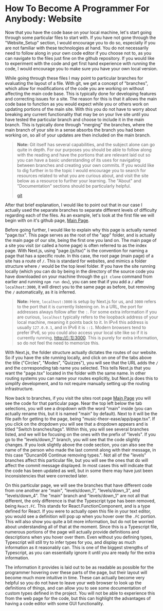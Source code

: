 # How To Become A Programmer For Anybody: Website

Now that you have the code base on your local machine, let's start going through some particular files
to start with. If you have not gone through the "Website_Setup" section, I would encourage you to do so,
especially if you are not familiar with these technologies at hand. You do not necessarily need to
follow along in your own code editor if you choose not to, as you can navigate to the files just fine
on the github repository. If you would like to experiment with the code and get first hand experience with
running the code, I would encourage you to make sure you have your own local version.

While going through these files I may point to particular branches for evaluating the layout of a file.
With git, we get a concept of "branches", which allow for modifications of the code you are working on
without affecting the main code base. This is typically done for developing features and correcting
issues for a site. The reason for this is that it allows the main code base to function as you would
expect while you or others work on updating portions of the main site. With this you do not have to
worry about breaking any current functionality that may be on your live site until you have tested the
particular branch and choose to include it in the main branch. This is typically done through "merging" the
branches, where the main branch of your site in a sense absorbs the branch you had been working on,
so all of your updates are then included on the main branch.

> **Note:** Git itself has several capabilities, and the subject alone can go quite in depth. For
> our purposes you should be able to follow along with the reading and have the portions that are
> relevant laid out so you can have a basic understanding of its uses for navigating between branches
> and creating your own commits. If you would like to dig further in to the topic I would encourage you
> to search for resources related to what you are curious about, and visit the site below as a resource
> to further your learning. The "About" and "Documentation" sections should be particularly helpful.
>
> [git](https://git-scm.com/)

After that brief explanation, I would like to point out that in our case I actually used the separate
branches to separate different levels of difficulty regarding each of the files. As an example, let's
look at the first file we will begin with on it's github page,
[Main Page](https://github.com/Duncan06/music-theor-ease/blob/main/app/page.tsx).

Before going further, I would like to explain why this page is actually named "page.tsx". This page serves
as the root of the "app" folder, and is actually the main page of our site, being the first one you land
on. The main page of a site you visit (or called a home page) is often referred to as the index page. With
Next.js, using "page.(js/tsx)" is the convention for naming a page that has a specific route. In this case, the
root page (main page) of a site has a route of `/`. This is standard for websites, and mimics a folder
structure where `/` would be the top level folder. If you have the site running locally (which you can do
by being in the directory of the source code you have downloaded on your machine through the `git clone`
command from earlier and running `npm run dev`), you can see that if you add a `/` after `localhost:3000`,
it will direct you to the same page as before, but removing the `/` automatically, as it is inferred.

> **Note:** Here, `localhost:3000` is setup by Next.js for us, and `3000` refers to the port that it is
> currently listening on. In a URL, the port for addresses always follow after the `:`. For some extra
> information if you are curious, `localhost` typically refers to the loopback address of your local
> machine, meaning it points back to it. In IPv4 this address is usually `127.0.0.1`, and in IPv6 it is
> `::1`. Modern browsers tend to prefer IPv6, so you could also access your local site like so if it is
> currently running, [http://[::1]:3000](http://[::1]:3000). This is purely for extra information, so do
> not feel the need to memorize this.

With Next.js, the folder structure actually dictates the routes of our website. So if you have the site
running locally, and click on one of the tabs above the title ("Circles", "Modes", "Quizzes"), you will
see that the URL adds the `/` and the corresponding tab name you selected. This tells Next.js that you
want the "page.tsx" located in the folder with the same name. In other routing systems you can name your
routes explicitly, but Next.js does this to simplify development, and to not require manually setting up the
routing infrastructure.

Now back to branches, if you visit the sites root page
[Main Page](https://github.com/Duncan06/music-theor-ease/blob/main/app/page.tsx) you will see the code
for that particular page. Near the top left below the tab selections, you will see a dropdown with the
word "main" inside (you can actually rename this, but it is named "main" by default). Next to it will be
the file path for getting to the page, being "music-theor-ease/app/page.tsx". If you click on the dropdown
you will see that a dropdown appears and is titled "Switch branches/tags". Within this, you will see
several branches listed, and we will be focusing on the ones with the prefix of "levels". If you go to the
"levels/down_1" branch, you will see that the code slightly changes. If you look slightly above the code
section, you can also see the name of the person who made the last commit along with their message,
in this case "Duncan06 Continue removing types.". Not all of the "levels" branches affect this particular
file, but you will see the ones that do will affect the commit message displayed. In most cases this
will indicate that the code has been updated as well, but in some there may have just been inconsistencies
that were corrected later.

On this particular page, we will see the branches that have different code from one another are "main",
"levels/down_1", "levels/down_3", and "levels/down_4". The "main" branch and "levels/down_1" are not all that
different, the only difference is that the Typescript type has been removed, being `React.FC`. This stands
for React.FunctionComponent, and is a type defined for React. If you were to actually open this file in your
text editor, you would see a definition will pop up when you hover over the `.FC` portion. This will also
show you quite a bit more information, but do not be worried about understanding all of that at the moment.
Since this is a Typescript file, numerous portions of the page will actually provide definitions and
descriptions when you hover over them. Even without you defining types, Typescript will still try to
infer types for you, and display as much information as it reasonably can. This is one of the biggest strengths
of Typescript, as you can essentially ignore it until you are ready for the extra information.

The information it provides is laid out to be as readable as possible for the programmer hovering over these
parts of the page, but their layout will become much more intuitive in time. These can actually become very
helpful so you do not have to leave your web browser to look up the definitions of things, and can allow you to
see some documentation of custom types defined in the project. You will not be able to experience this from the
web page for the code, but this can highlight the advantages of having a code editor with some GUI
functionality.
